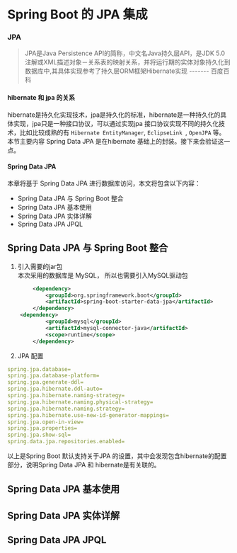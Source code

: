 # Spring Boot  的 JPA 集成  

### JPA  
>JPA是Java Persistence API的简称，中文名Java持久层API，是JDK 5.0注解或XML描述对象－关系表的映射关系，并将运行期的实体对象持久化到数据库中,其具体实现参考了持久层ORM框架Hibernate实现  -------  百度百科   

#### hibernate 和 jpa 的关系  
hibernate是持久化实现技术，jpa是持久化的标准，hibernate是一种持久化的具体实现，jpa只是一种接口协议，可以通过实现jpa 接口协议实现不同的持久化技术，比如比较成熟的有 `Hibernate EntityManager`, `EclipseLink `, `OpenJPA` 等。本节主要内容 Spring Data JPA 是在hibernate 基础上的封装。接下来会验证这一点。    

#### Spring  Data JPA 


本章将基于 Spring Data JPA 进行数据库访问，本文将包含以下内容： 

* Spring Data JPA 与 Spring Boot 整合 
* Spring Data JPA 基本使用  
* Spring Data JPA 实体详解  
* Spring Data JPA JPQL 

## Spring Data JPA 与 Spring Boot 整合 
1. 引入需要的jar包    
    本次采用的数据库是 MySQL， 所以也需要引入MySQL驱动包  

```xml  
        <dependency>
			<groupId>org.springframework.boot</groupId>
			<artifactId>spring-boot-starter-data-jpa</artifactId>
		</dependency>
	<dependency>
			<groupId>mysql</groupId>
			<artifactId>mysql-connector-java</artifactId>
			<scope>runtime</scope>
		</dependency>
```
2. JPA 配置  

```yml  
spring.jpa.database=
spring.jpa.database-platform=
spring.jpa.generate-ddl=
spring.jpa.hibernate.ddl-auto=
spring.jpa.hibernate.naming-strategy=
spring.jpa.hibernate.naming.physical-strategy=
spring.jpa.hibernate.naming.strategy=
spring.jpa.hibernate.use-new-id-generator-mappings=  
spring.jpa.open-in-view=
spring.jpa.properties=
spring.jpa.show-sql=
spring.data.jpa.repositories.enabled=
``` 
以上是Spring Boot 默认支持关于JPA 的设置，其中会发现包含hibernate的配置部分，说明Spring Data JPA 和 hibernate是有关联的。



## Spring Data JPA 基本使用    

## Spring Data JPA 实体详解  

## Spring Data JPA JPQL





